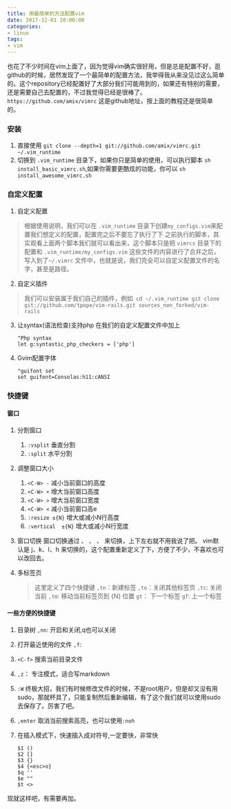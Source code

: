 ```yaml
---
title: 用最简单的方法配置vim
date: 2017-12-01 20:00:00
categories:
- linux
tags:
- vim
---
```


也花了不少时间在vim上面了，因为觉得vim确实很好用，但是总是配置不好，逛github的时候，居然发现了一个最简单的配置方法，我举得我从来没见过这么简单的。这个repository已经配置好了大部分我们可能用到的，如果还有特别的需要，还是需要自己去配置的，不过我觉得已经是很棒了。
`https://github.com/amix/vimrc` 这是github地址，按上面的教程还是很简单的。

### 安装
1. 直接使用 `git clone --depth=1 git://github.com/amix/vimrc.git ~/.vim_runtime`
2. 切换到 `.vim_runtime` 目录下，如果你只是简单的使用，可以执行脚本 `sh install_basic_vimrc.sh`,如果你需要更酷炫的功能，你可以 `sh install_awesome_vimrc.sh`
### 自定义配置
1. 自定义配置
 > 根据使用说明，我们可以在 `.vim_runtime` 目录下创建`my_configs.vim`来配置我们想定义的配置，配置完之后不要忘了执行了下 之前执行的脚本，其实观看上面两个脚本我们就可以看出来，这个脚本只是把 `vimrcs` 目录下的配置和 `.vim_runtime/my_configs.vim`  这些文件的内容进行了合并之后，写入到了`~/.vimrc` 文件中，也就是说，我们完全可以自定义配置文件的名字，甚至是路径。

2. 自定义插件
> 我们可以安装属于我们自己的插件，例如
    ​```
    cd ~/.vim_runtime
    git clone git://github.com/tpope/vim-rails.git sources_non_forked/vim-rails
    ​```
3. 让syntax(语法检查)支持php
    在我们的自定义配置文件中加上
    ```
    "Php syntax
    let g:syntastic_php_checkers = ['php']
    ```
4. Gvim配置字体
    ```
    "guifont set
    set guifont=Consolas:h11:cANSI
    ```
### 快捷键

#### 窗口
1. 分割窗口
    1. `:vsplit` 垂直分割
    2. `:split` 水平分割
2. 调整窗口大小
    1. `<C-W> -` 减小当前窗口的高度
    2. `<C-W> +` 增大当前窗口高度
    3. `<C-W> >` 增大当前窗口宽度
    4. `<C-W> <` 减小当前窗口高e
    5. `:resize ±{N}` 增大或减小N行高度
    6. `:vertical  ±{N}` 增大或减小N行宽度 
3. 窗口切换
    窗口切换通过 <C-j> 、<C-k> 、<C-h> 、<C-l> 来切换，上下左右就不用我说了把。
    vim默认是 <C-W>j、k、l、h 来切换的，这个配置重新定义了下，方便了不少，不喜欢也可以改回去。

4. 多标签页
    > 这里定义了四个快捷键
    > `,tn`：新建标签
    > `,to`：关闭其他标签页
    > `,tc`: 关闭当前
    > `,tm`: 移动当前标签页到 {N} 位置
    > `gt`： 下一个标签
    > `gT`: 上一个标签
#### 一些方便的快捷键
1. 目录树
    `,nn`: 开启和关闭,q也可以关闭

2. 打开最近使用的文件
    `,f`: 

3. `<C-f>` 搜索当前目录文件

4. `,z`： 专注模式，适合写markdown

5. `:W` 终极大招，我们有时候修改文件的时候，不是root用户，但是却又没有用sudo，那就杯具了，只能复制然后重新编辑，有了这个我们就可以使用sudo去保存了。厉害了吧。

6. `,enter`  取消当前搜索高亮，也可以使用`:noh`

7. 在插入模式下，快速插入成对符号,一定要快，非常快
    ```
    $1 ()
    $2 []
    $3 {}
    $4 {<esc>o}
    $q ''
    $e ""
    $t <>
    ```


现就这样吧，有需要再加。
